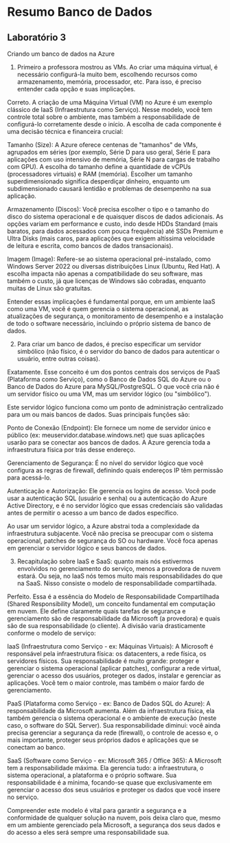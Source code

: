 # Resumo Banco de Dados
## Laboratório 3

Criando um banco de dados na Azure
1. Primeiro a professora mostrou as VMs. Ao criar uma máquina virtual, é necessário configurá-la muito bem, escolhendo recursos como armazenamento, memória, processador, etc. Para isso, é preciso entender cada opção e suas implicações.

Correto. A criação de uma Máquina Virtual (VM) no Azure é um exemplo clássico de IaaS (Infraestrutura como Serviço). Nesse modelo, você tem controle total sobre o ambiente, mas também a responsabilidade de configurá-lo corretamente desde o início. A escolha de cada componente é uma decisão técnica e financeira crucial:

Tamanho (Size): A Azure oferece centenas de "tamanhos" de VMs, agrupados em séries (por exemplo, Série D para uso geral, Série E para aplicações com uso intensivo de memória, Série N para cargas de trabalho com GPU). A escolha do tamanho define a quantidade de vCPUs (processadores virtuais) e RAM (memória). Escolher um tamanho superdimensionado significa desperdiçar dinheiro, enquanto um subdimensionado causará lentidão e problemas de desempenho na sua aplicação.

Armazenamento (Discos): Você precisa escolher o tipo e o tamanho do disco do sistema operacional e de quaisquer discos de dados adicionais. As opções variam em performance e custo, indo desde HDDs Standard (mais baratos, para dados acessados com pouca frequência) até SSDs Premium e Ultra Disks (mais caros, para aplicações que exigem altíssima velocidade de leitura e escrita, como bancos de dados transacionais).

Imagem (Image): Refere-se ao sistema operacional pré-instalado, como Windows Server 2022 ou diversas distribuições Linux (Ubuntu, Red Hat). A escolha impacta não apenas a compatibilidade do seu software, mas também o custo, já que licenças de Windows são cobradas, enquanto muitas de Linux são gratuitas.

Entender essas implicações é fundamental porque, em um ambiente IaaS como uma VM, você é quem gerencia o sistema operacional, as atualizações de segurança, o monitoramento de desempenho e a instalação de todo o software necessário, incluindo o próprio sistema de banco de dados.

2. Para criar um banco de dados, é preciso especificar um servidor simbólico (não físico, é o servidor do banco de dados para autenticar o usuário, entre outras coisas).

Exatamente. Esse conceito é um dos pontos centrais dos serviços de PaaS (Plataforma como Serviço), como o Banco de Dados SQL do Azure ou o Banco de Dados do Azure para MySQL/PostgreSQL. O que você cria não é um servidor físico ou uma VM, mas um servidor lógico (ou "simbólico").

Este servidor lógico funciona como um ponto de administração centralizado para um ou mais bancos de dados. Suas principais funções são:

Ponto de Conexão (Endpoint): Ele fornece um nome de servidor único e público (ex: meuservidor.database.windows.net) que suas aplicações usarão para se conectar aos bancos de dados. A Azure gerencia toda a infraestrutura física por trás desse endereço.

Gerenciamento de Segurança: É no nível do servidor lógico que você configura as regras de firewall, definindo quais endereços IP têm permissão para acessá-lo.

Autenticação e Autorização: Ele gerencia os logins de acesso. Você pode usar a autenticação SQL (usuário e senha) ou a autenticação do Azure Active Directory, e é no servidor lógico que essas credenciais são validadas antes de permitir o acesso a um banco de dados específico.

Ao usar um servidor lógico, a Azure abstrai toda a complexidade da infraestrutura subjacente. Você não precisa se preocupar com o sistema operacional, patches de segurança do SO ou hardware. Você foca apenas em gerenciar o servidor lógico e seus bancos de dados.

3. Recapitulação sobre IaaS e SaaS: quanto mais nós estivermos envolvidos no gerenciamento do serviço, menos a provedora de nuvem estará. Ou seja, no IaaS nós temos muito mais responsabilidades do que na SaaS. Nisso consiste o modelo de responsabilidade compartilhada.

Perfeito. Essa é a essência do Modelo de Responsabilidade Compartilhada (Shared Responsibility Model), um conceito fundamental em computação em nuvem. Ele define claramente quais tarefas de segurança e gerenciamento são de responsabilidade da Microsoft (a provedora) e quais são de sua responsabilidade (o cliente). A divisão varia drasticamente conforme o modelo de serviço:

IaaS (Infraestrutura como Serviço - ex: Máquinas Virtuais): A Microsoft é responsável pela infraestrutura física: os datacenters, a rede física, os servidores físicos. Sua responsabilidade é muito grande: proteger e gerenciar o sistema operacional (aplicar patches), configurar a rede virtual, gerenciar o acesso dos usuários, proteger os dados, instalar e gerenciar as aplicações. Você tem o maior controle, mas também o maior fardo de gerenciamento.

PaaS (Plataforma como Serviço - ex: Banco de Dados SQL do Azure): A responsabilidade da Microsoft aumenta. Além da infraestrutura física, ela também gerencia o sistema operacional e o ambiente de execução (neste caso, o software do SQL Server). Sua responsabilidade diminui: você ainda precisa gerenciar a segurança da rede (firewall), o controle de acesso e, o mais importante, proteger seus próprios dados e aplicações que se conectam ao banco.

SaaS (Software como Serviço - ex: Microsoft 365 / Office 365): A Microsoft tem a responsabilidade máxima. Ela gerencia tudo: a infraestrutura, o sistema operacional, a plataforma e o próprio software. Sua responsabilidade é a mínima, focando-se quase que exclusivamente em gerenciar o acesso dos seus usuários e proteger os dados que você insere no serviço.

Compreender este modelo é vital para garantir a segurança e a conformidade de qualquer solução na nuvem, pois deixa claro que, mesmo em um ambiente gerenciado pela Microsoft, a segurança dos seus dados e do acesso a eles será sempre uma responsabilidade sua.
